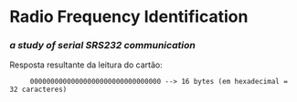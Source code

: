 # Radio Frequency Identification

### <i>a study of serial SRS232 communication</i>



Resposta resultante da leitura do cartão:

		 00000000000000000000000000000000 --> 16 bytes (em hexadecimal = 32 caracteres)

